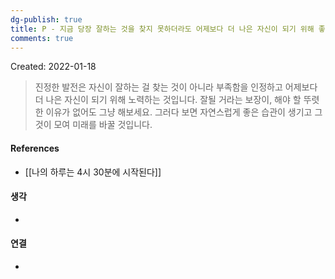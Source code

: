 ```yaml
---
dg-publish: true
title: P - 지금 당장 잘하는 것을 찾지 못하더라도 어제보다 더 나은 자신이 되기 위해 좋은 습관을 형성해 나가는 것이 발전이다 
comments: true
---
```


Created: 2022-01-18

>진정한 발전은 자신이 잘하는 걸 찾는 것이 아니라 부족함을 인정하고 어제보다 더 나은 자신이 되기 위해 노력하는 것입니다. 잘될 거라는 보장이, 해야 할 뚜렷한 이유가 없어도 그냥 해보세요. 그러다 보면 자연스럽게 좋은 습관이 생기고 그것이 모여 미래를 바꿀 것입니다.

#### References
- [[나의 하루는 4시 30분에 시작된다]]

#### 생각
- 

#### 연결
- 